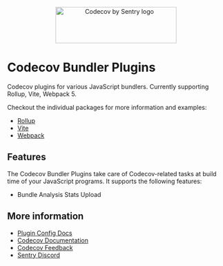 <p align="center">
  <a href="https://about.codecov.io" target="_blank">
    <img src="https://about.codecov.io/wp-content/themes/codecov/assets/brand/sentry-cobranding/logos/codecov-by-sentry-logo.svg" alt="Codecov by Sentry logo" width="280" height="84">
  </a>
</p>

# Codecov Bundler Plugins

Codecov plugins for various JavaScript bundlers. Currently supporting Rollup, Vite, Webpack 5.

Checkout the individual packages for more information and examples:

- [Rollup](https://npmjs.org/package/@codecov/rollup-plugin)
- [Vite](https://npmjs.org/package/@codecov/vite-plugin)
- [Webpack](https://npmjs.org/package/@codecov/webpack-plugin)

## Features

The Codecov Bundler Plugins take care of Codecov-related tasks at build time of your JavaScript programs.
It supports the following features:

- Bundle Analysis Stats Upload

## More information

- [Plugin Config Docs](https://codecov.github.io/codecov-javascript-bundler-plugins/index.html)
- [Codecov Documentation](https://docs.codecov.com/docs)
- [Codecov Feedback](https://github.com/codecov/feedback/discussions)
- [Sentry Discord](https://discord.gg/Ww9hbqr)

